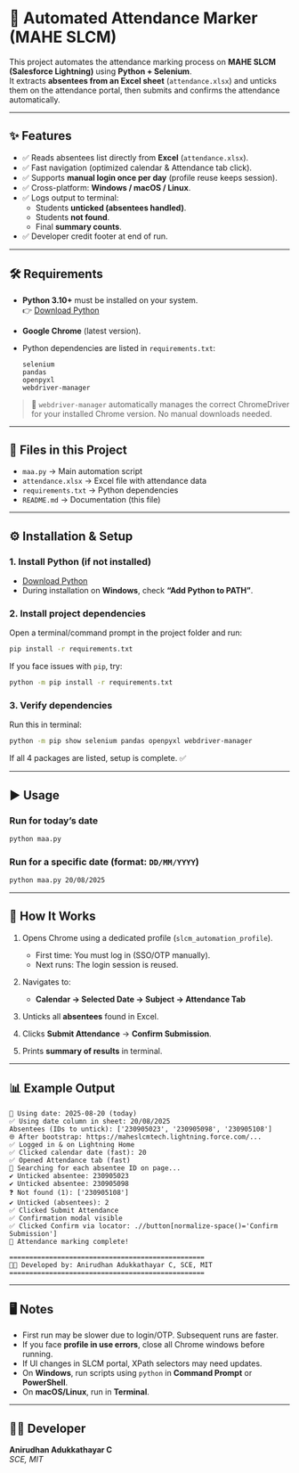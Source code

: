 # 📌 Automated Attendance Marker (MAHE SLCM)

This project automates the attendance marking process on **MAHE SLCM (Salesforce Lightning)** using **Python + Selenium**.  
It extracts **absentees from an Excel sheet** (`attendance.xlsx`) and unticks them on the attendance portal, then submits and confirms the attendance automatically.  

---

## ✨ Features
- ✅ Reads absentees list directly from **Excel** (`attendance.xlsx`).  
- ✅ Fast navigation (optimized calendar & Attendance tab click).  
- ✅ Supports **manual login once per day** (profile reuse keeps session).  
- ✅ Cross-platform: **Windows / macOS / Linux**.  
- ✅ Logs output to terminal:  
  - Students **unticked (absentees handled)**.  
  - Students **not found**.  
  - Final **summary counts**.  
- ✅ Developer credit footer at end of run.  

---

## 🛠 Requirements

- **Python 3.10+** must be installed on your system.  
  👉 [Download Python](https://www.python.org/downloads/)  

- **Google Chrome** (latest version).  

- Python dependencies are listed in `requirements.txt`:  
  ```
  selenium
  pandas
  openpyxl
  webdriver-manager
  ```

> 🔹 `webdriver-manager` automatically manages the correct ChromeDriver for your installed Chrome version. No manual downloads needed.  

---

## 📂 Files in this Project

- `maa.py` → Main automation script  
- `attendance.xlsx` → Excel file with attendance data  
- `requirements.txt` → Python dependencies  
- `README.md` → Documentation (this file)  

---

## ⚙️ Installation & Setup

### 1. Install Python (if not installed)
- [Download Python](https://www.python.org/downloads/)  
- During installation on **Windows**, check **“Add Python to PATH”**.  

### 2. Install project dependencies
Open a terminal/command prompt in the project folder and run:  
```bash
pip install -r requirements.txt
```

If you face issues with `pip`, try:
```bash
python -m pip install -r requirements.txt
```

### 3. Verify dependencies
Run this in terminal:  
```bash
python -m pip show selenium pandas openpyxl webdriver-manager
```
If all 4 packages are listed, setup is complete. ✅  

---

## ▶️ Usage

### Run for **today’s date**
```bash
python maa.py
```

### Run for a **specific date** (format: `DD/MM/YYYY`)
```bash
python maa.py 20/08/2025
```

---

## 🚀 How It Works

1. Opens Chrome using a dedicated profile (`slcm_automation_profile`).  
   - First time: You must log in (SSO/OTP manually).  
   - Next runs: The login session is reused.  

2. Navigates to:  
   - **Calendar → Selected Date → Subject → Attendance Tab**  

3. Unticks all **absentees** found in Excel.  

4. Clicks **Submit Attendance** → **Confirm Submission**.  

5. Prints **summary of results** in terminal.  

---

## 📊 Example Output
```
📅 Using date: 2025-08-20 (today)
✅ Using date column in sheet: 20/08/2025
Absentees (IDs to untick): ['230905023', '230905098', '230905108']
🌐 After bootstrap: https://maheslcmtech.lightning.force.com/...
✅ Logged in & on Lightning Home
✅ Clicked calendar date (fast): 20
✅ Opened Attendance tab (fast)
🔎 Searching for each absentee ID on page...
✔️ Unticked absentee: 230905023
✔️ Unticked absentee: 230905098
❓ Not found (1): ['230905108']
✔️ Unticked (absentees): 2
✅ Clicked Submit Attendance
✅ Confirmation modal visible
✅ Clicked Confirm via locator: .//button[normalize-space()='Confirm Submission']
🎉 Attendance marking complete!

=================================================
👨‍💻 Developed by: Anirudhan Adukkathayar C, SCE, MIT
=================================================
```

---

## 🖥️ Notes

- First run may be slower due to login/OTP. Subsequent runs are faster.  
- If you face **profile in use errors**, close all Chrome windows before running.  
- If UI changes in SLCM portal, XPath selectors may need updates.  
- On **Windows**, run scripts using `python` in **Command Prompt** or **PowerShell**.  
- On **macOS/Linux**, run in **Terminal**.  

---

## 👨‍💻 Developer

**Anirudhan Adukkathayar C**  
*SCE, MIT*  
